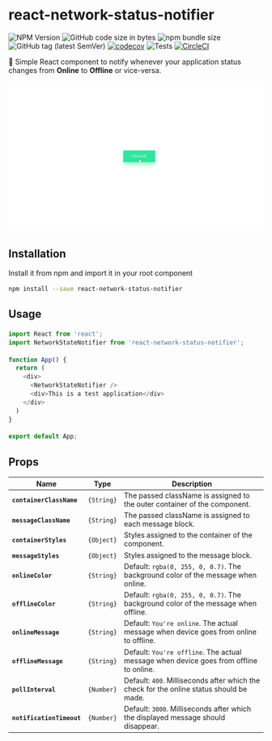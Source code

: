 # react-network-status-notifier

![NPM Version](https://img.shields.io/badge/npm-v1.0.1-blue) ![GitHub code size in bytes](https://img.shields.io/github/languages/code-size/Codebrahma/react-network-status-notifier?color=green) ![npm bundle size](https://img.shields.io/bundlephobia/min/react-network-status-notifier) ![GitHub tag (latest SemVer)](https://img.shields.io/github/tag/Codebrahma/react-network-status-notifier?color=orange) [![codecov](https://codecov.io/gh/Codebrahma/react-network-status-notifier/branch/master/graph/badge.svg)](https://codecov.io/gh/TechnionYP5777/project-name) ![Tests](https://img.shields.io/badge/tests-passing-success) [![CircleCI](https://circleci.com/gh/Codebrahma/react-network-status-notifier.svg?style=svg)](https://circleci.com/gh/Codebrahma/react-network-status-notifier) 

🔔 Simple React component to notify whenever your application status changes from **Online** to **Offline** or vice-versa.

<img src="demo.gif" width="800px" alt="" />

## Installation

Install it from npm and import it in your root component

```bash
npm install --save react-network-status-notifier
```

## Usage

```Javascript
import React from 'react';
import NetworkStateNotifier from 'react-network-status-notifier';

function App() {
  return (
    <div>
      <NetworkStateNotifier />
      <div>This is a test application</div>
    </div>
  )
}

export default App;
```

## Props

Name                     |Type      |Description 
-------------------------|----------|-----------
**`containerClassName`** |`{String}`|The passed className is assigned to the outer container of the component.
**`messageClassName`**   |`{String}`|The passed className is assigned to each message block.
**`containerStyles`**    |`{Object}`|Styles assigned to the container of the component.
**`messageStyles`**      |`{Object}`|Styles assigned to the message block.
**`onlineColor`**        |`{String}`|Default: `rgba(0, 255, 0, 0.7)`. The background color of the message when online.
**`offlineColor`**       |`{String}`|Default: `rgba(0, 255, 0, 0.7)`. The background color of the message when offline.
**`onlineMessage`**      |`{String}`|Default: `You're online`. The actual message when device goes from online to offline.
**`offlineMessage`**     |`{String}`|Default: `You're offline`. The actual message when device goes from offline to online.
**`pollInterval`**       |`{Number}`|Default: `400`. Milliseconds after which the check for the online status should be made.
**`notificationTimeout`**|`{Number}`|Default: `3000`. Milliseconds after which the displayed message should disappear.
